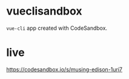 # vueclisandbox

`vue-cli` app created with CodeSandbox.

# live

https://codesandbox.io/s/musing-edison-1uri7
